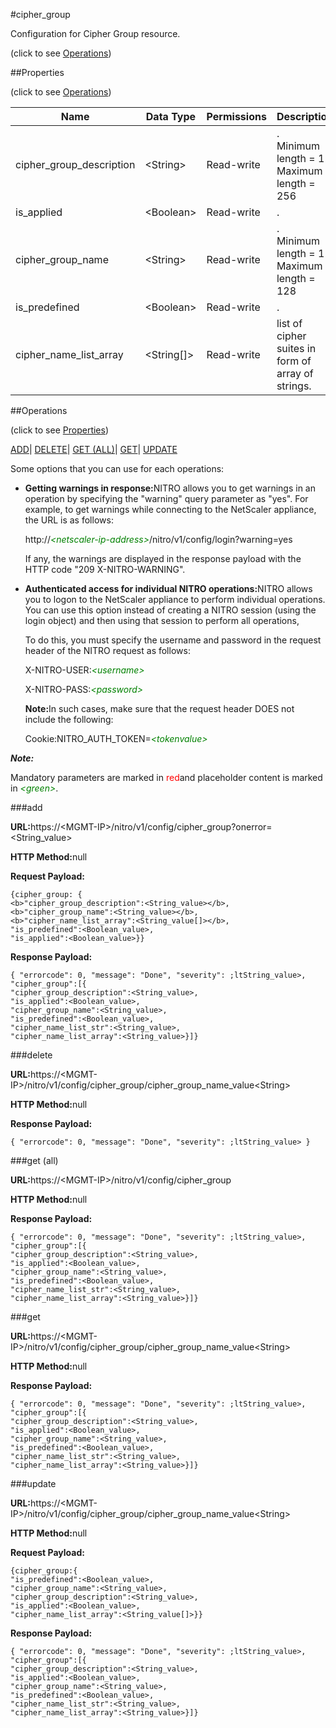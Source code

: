 #cipher_group



Configuration for Cipher Group resource.

<span>(click to see [Operations](#operations))</span>



##Properties 

<span>(click to see [Operations](#operations))</span>





<table><thead><tr><th>Name</th><th>Data Type</th><th>Permissions</th><th>Description</th></tr></thead><tbody><tr><td>cipher_group_description</td><td>&lt;String></td><td>Read-write</td><td>.<br>Minimum length = 1<br>Maximum length = 256</td></tr><tr><td>is_applied</td><td>&lt;Boolean></td><td>Read-write</td><td>.</td></tr><tr><td>cipher_group_name</td><td>&lt;String></td><td>Read-write</td><td>.<br>Minimum length = 1<br>Maximum length = 128</td></tr><tr><td>is_predefined</td><td>&lt;Boolean></td><td>Read-write</td><td>.</td></tr><tr><td>cipher_name_list_array</td><td>&lt;String[]></td><td>Read-write</td><td>list of cipher suites in form of array of strings.</td></tr></tbody></table>

##Operations 

<span>(click to see [Properties](#properties))</span>





[ADD](#add)| [DELETE](#delete)| [GET (ALL)](#get-all)| [GET](#get)| [UPDATE](#update)





Some options that you can use for each operations:

<ul><li><p><b>Getting warnings in response:</b>NITRO allows you to get warnings in an operation by specifying the "warning" query parameter as "yes". For example, to get warnings while connecting to the NetScaler appliance, the URL is as follows:</p><p>http://<span style="color:green;font-style:italic;">&lt;netscaler-ip-address&gt;</span>/nitro/v1/config/login?warning=yes</p><p>If any, the warnings are displayed in the response payload with the HTTP code "209 X-NITRO-WARNING".</p></li><li><p><b>Authenticated access for individual NITRO operations:</b>NITRO allows you to logon to the NetScaler appliance to perform individual operations. You can use this option instead of creating a NITRO session (using the login object) and then using that session to perform all operations,</p><p>To do this, you must specify the username and password in the request header of the NITRO request as follows:</p><p>X-NITRO-USER:<span style="color:green;font-style:italic;">&lt;username&gt;</span></p><p>X-NITRO-PASS:<span style="color:green;font-style:italic;">&lt;password&gt;</span></p><p><b>Note:</b>In such cases, make sure that the request header DOES not include the following:</p><p>Cookie:NITRO_AUTH_TOKEN=<span style="color:green;font-style:italic;">&lt;tokenvalue&gt;</span></p></li></ul>







***Note:*** 

Mandatory parameters are marked in <span style="color:#FF0000;">red</span>and placeholder content is marked in <span style="color:green;font-style:italic">&lt;green&gt;</span>.



###add







<b>URL:</b>https://&lt;MGMT-IP&gt;/nitro/v1/config/cipher_group?onerror=&lt;String_value&gt;

<b>HTTP Method:</b>null

<b>Request Payload: </b>
```
{cipher_group: {
<b>"cipher_group_description":<String_value></b>,
<b>"cipher_group_name":<String_value></b>,
<b>"cipher_name_list_array":<String_value[]></b>,
"is_predefined":<Boolean_value>,
"is_applied":<Boolean_value>}}
```

<b>Response Payload: </b>
```
{ "errorcode": 0, "message": "Done", "severity": ;ltString_value>, "cipher_group":[{
"cipher_group_description":<String_value>,
"is_applied":<Boolean_value>,
"cipher_group_name":<String_value>,
"is_predefined":<Boolean_value>,
"cipher_name_list_str":<String_value>,
"cipher_name_list_array":<String_value>}]}
```







###delete







<b>URL:</b>https://&lt;MGMT-IP&gt;/nitro/v1/config/cipher_group/cipher_group_name_value&lt;String&gt;

<b>HTTP Method:</b>null

<b>Response Payload: </b>
```
{ "errorcode": 0, "message": "Done", "severity": ;ltString_value> }
```







###get (all)







<b>URL:</b>https://&lt;MGMT-IP&gt;/nitro/v1/config/cipher_group

<b>HTTP Method:</b>null

<b>Response Payload: </b>
```
{ "errorcode": 0, "message": "Done", "severity": ;ltString_value>, "cipher_group":[{
"cipher_group_description":<String_value>,
"is_applied":<Boolean_value>,
"cipher_group_name":<String_value>,
"is_predefined":<Boolean_value>,
"cipher_name_list_str":<String_value>,
"cipher_name_list_array":<String_value>}]}
```







###get







<b>URL:</b>https://&lt;MGMT-IP&gt;/nitro/v1/config/cipher_group/cipher_group_name_value&lt;String&gt;

<b>HTTP Method:</b>null

<b>Response Payload: </b>
```
{ "errorcode": 0, "message": "Done", "severity": ;ltString_value>, "cipher_group":[{
"cipher_group_description":<String_value>,
"is_applied":<Boolean_value>,
"cipher_group_name":<String_value>,
"is_predefined":<Boolean_value>,
"cipher_name_list_str":<String_value>,
"cipher_name_list_array":<String_value>}]}
```







###update







<b>URL:</b>https://&lt;MGMT-IP&gt;/nitro/v1/config/cipher_group/cipher_group_name_value&lt;String&gt;

<b>HTTP Method:</b>null

<b>Request Payload: </b>
```
{cipher_group:{
"is_predefined":<Boolean_value>,
"cipher_group_name":<String_value>,
"cipher_group_description":<String_value>,
"is_applied":<Boolean_value>,
"cipher_name_list_array":<String_value[]>}}
```

<b>Response Payload: </b>
```
{ "errorcode": 0, "message": "Done", "severity": ;ltString_value>, "cipher_group":[{
"cipher_group_description":<String_value>,
"is_applied":<Boolean_value>,
"cipher_group_name":<String_value>,
"is_predefined":<Boolean_value>,
"cipher_name_list_str":<String_value>,
"cipher_name_list_array":<String_value>}]}
```







